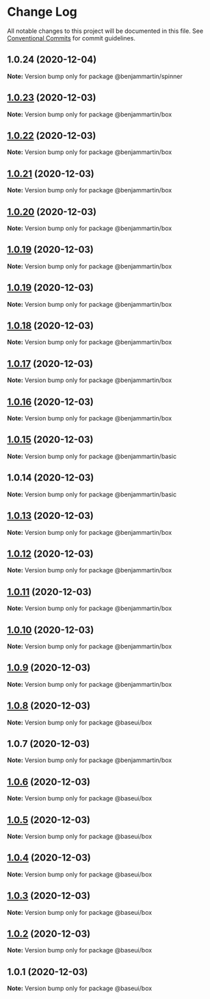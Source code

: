 # Change Log

All notable changes to this project will be documented in this file.
See [Conventional Commits](https://conventionalcommits.org) for commit guidelines.

## 1.0.24 (2020-12-04)

**Note:** Version bump only for package @benjammartin/spinner





## [1.0.23](https://github.com/mygodcorp/baseui/compare/@benjammartin/box@1.0.22...@benjammartin/box@1.0.23) (2020-12-03)

**Note:** Version bump only for package @benjammartin/box





## [1.0.22](https://github.com/mygodcorp/baseui/compare/@benjammartin/box@1.0.21...@benjammartin/box@1.0.22) (2020-12-03)

**Note:** Version bump only for package @benjammartin/box





## [1.0.21](https://github.com/mygodcorp/baseui/compare/@benjammartin/box@1.0.20...@benjammartin/box@1.0.21) (2020-12-03)

**Note:** Version bump only for package @benjammartin/box





## [1.0.20](https://github.com/mygodcorp/baseui/compare/@benjammartin/box@1.0.19...@benjammartin/box@1.0.20) (2020-12-03)

**Note:** Version bump only for package @benjammartin/box





## [1.0.19](https://github.com/mygodcorp/baseui/compare/@benjammartin/box@1.0.19...@benjammartin/box@1.0.19) (2020-12-03)

**Note:** Version bump only for package @benjammartin/box





## [1.0.19](https://github.com/mygodcorp/baseui/compare/@benjammartin/box@1.0.18...@benjammartin/box@1.0.19) (2020-12-03)

**Note:** Version bump only for package @benjammartin/box





## [1.0.18](https://github.com/mygodcorp/baseui/compare/@benjammartin/box@1.0.17...@benjammartin/box@1.0.18) (2020-12-03)

**Note:** Version bump only for package @benjammartin/box





## [1.0.17](https://github.com/mygodcorp/baseui/compare/@benjammartin/box@1.0.16...@benjammartin/box@1.0.17) (2020-12-03)

**Note:** Version bump only for package @benjammartin/box





## [1.0.16](https://github.com/mygodcorp/baseui/compare/@benjammartin/box@1.0.13...@benjammartin/box@1.0.16) (2020-12-03)

**Note:** Version bump only for package @benjammartin/box





## [1.0.15](https://github.com/mygodcorp/baseui/compare/@benjammartin/basic@1.0.14...@benjammartin/basic@1.0.15) (2020-12-03)

**Note:** Version bump only for package @benjammartin/basic





## 1.0.14 (2020-12-03)

**Note:** Version bump only for package @benjammartin/basic





## [1.0.13](https://github.com/mygodcorp/baseui/compare/@benjammartin/box@1.0.12...@benjammartin/box@1.0.13) (2020-12-03)

**Note:** Version bump only for package @benjammartin/box





## [1.0.12](https://github.com/mygodcorp/baseui/compare/@benjammartin/box@1.0.11...@benjammartin/box@1.0.12) (2020-12-03)

**Note:** Version bump only for package @benjammartin/box





## [1.0.11](https://github.com/mygodcorp/baseui/compare/@benjammartin/box@1.0.10...@benjammartin/box@1.0.11) (2020-12-03)

**Note:** Version bump only for package @benjammartin/box





## [1.0.10](https://github.com/mygodcorp/baseui/compare/@benjammartin/box@1.0.9...@benjammartin/box@1.0.10) (2020-12-03)

**Note:** Version bump only for package @benjammartin/box





## [1.0.9](https://github.com/mygodcorp/baseui/compare/@benjammartin/box@1.0.7...@benjammartin/box@1.0.9) (2020-12-03)

**Note:** Version bump only for package @benjammartin/box





## [1.0.8](https://github.com/mygodcorp/baseui/compare/@baseui/box@1.0.6...@baseui/box@1.0.8) (2020-12-03)

**Note:** Version bump only for package @baseui/box





## 1.0.7 (2020-12-03)

**Note:** Version bump only for package @benjammartin/box





## [1.0.6](https://github.com/mygodcorp/baseui/compare/@baseui/box@1.0.5...@baseui/box@1.0.6) (2020-12-03)

**Note:** Version bump only for package @baseui/box





## [1.0.5](https://github.com/mygodcorp/baseui/compare/@baseui/box@1.0.4...@baseui/box@1.0.5) (2020-12-03)

**Note:** Version bump only for package @baseui/box





## [1.0.4](https://github.com/mygodcorp/baseui/compare/@baseui/box@1.0.3...@baseui/box@1.0.4) (2020-12-03)

**Note:** Version bump only for package @baseui/box





## [1.0.3](https://github.com/mygodcorp/baseui/compare/@baseui/box@1.0.2...@baseui/box@1.0.3) (2020-12-03)

**Note:** Version bump only for package @baseui/box





## [1.0.2](https://github.com/mygodcorp/baseui/compare/@baseui/box@1.0.1...@baseui/box@1.0.2) (2020-12-03)

**Note:** Version bump only for package @baseui/box





## 1.0.1 (2020-12-03)

**Note:** Version bump only for package @baseui/box
